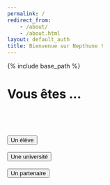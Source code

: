 ```yaml
---
permalink: /
redirect_from:
    - /about/
    - /about.html
layout: default_auth
title: Bienvenue sur Nepthune !
---
```

{% include base_path %}


<html lang="fr">
<head>
    <meta name="viewport" content="width=device-width, initial-scale=1.0">
    <meta charset="utf-8">
</head>
<body>
    <div class="container" style="">
        <h1>Vous êtes ...</h1>
        <br><br>
        <div class="text-center">
            <button class="form__button" type="submit" onClick="location.href='./authentification-eleve.html';">Un élève</button>
            <br><br>
            <button class="form__button" type="submit" onclick="location.href='./authentification-universite.html';">Une université</button>
            <br><br>
            <button class="form__button" type="submit" onclick="location.href='./authentification-partenaire.html';">Un partenaire</button>
            <br>
        </div>
    </div>
</body>
</html>
<style>

    div.container {
        position: fixed;
        top: 50%;
        left: 50%;
        transform: translate(-50%, -50%);
        text-align: center;
        align-items: center;
        justify-content: center;
        width: 50%;
    }

    div.text-center {
         margin-top: 5%;
         height: 70%;
    }

</style>